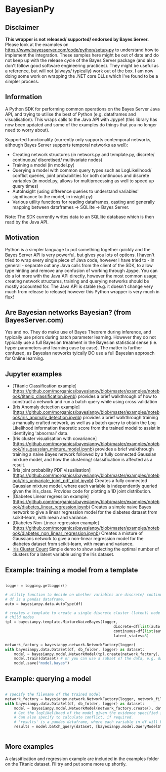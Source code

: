 # BayesianPy

## Disclaimer
**This wrapper is not released/ supported/ endorsed by Bayes Server.** Please look at the examples on https://www.bayesserver.com/code/python/setup-py to understand how to implement the integration. These samples here might be out of date and do not keep up with the release cycle of the Bayes Server package (and also don't follow good software engineering practices). They might be useful as a reference, but will not (always/ typically) work out of the box. I am now doing some work on wrapping the .NET core DLLs which I've found to be a simpler process.
 
## Information
A Python SDK for performing common operations on the Bayes Server Java API, and trying to utilise the best of Python (e.g. dataframes and visualisation). This wraps calls to the Java API with Jpype1 (this library has now been updated and some of the examples do things that you no longer need to worry about).

Supported functionality (currently only supports contemporal networks, although Bayes Server supports temporal networks as well):

 - Creating network structures (in network.py and template.py, discrete/ continuous/ discretised/ multivariate nodes)
 - Training a model (in model.py)
 - Querying a model with common query types such as LogLikelihood/ conflict queries, joint probabilities for both continuous and discrete variables (in model.py, allows for multiprocessing as well to speed up query times)
 - AutoInsight (using difference queries to understand variables' significance to the model, in insight.py)
 - Various utility functions for reading dataframes, casting and generally mapping between dataframes -> SQLlite -> Bayes Server.
 
Note: The SDK currently writes data to an SQLlite database which is then read by the Java API.

## Motivation

Python is a simpler language to put something together quickly and the Bayes Server API is very powerful, but gives you lots of options. I haven't tried to wrap every single piece of Java code, however I have tried to - in general - separate out any Java calls from the client of the SDK, to allow type hinting and remove any confusion of working through Jpype. You can do a lot more with the Java API directly, however the most common usage; creating network structures, training and querying networks should be mostly accounted for. The Java API is stable (e.g. it doesn't change very much from release to release) however this Python wrapper is very much in flux!

## Are Bayesian networks Bayesian? (from BayesServer.com)

Yes and no. They do make use of Bayes Theorem during inference, and typically use priors during batch parameter learning. However they do not typically use a full Bayesian treatment in the Bayesian statistical sense (i.e. hyper parameters and learning case by case).
The matter is further confused, as Bayesian networks tyically DO use a full Bayesian approach for Online learning.

## Jupyter examples

- [Titanic Classification example] (https://github.com/morganics/bayesianpy/blob/master/examples/notebook/titanic_classification.ipynb) provides a brief walkthrough of how to construct a network and run a batch query while using cross validation
- [Iris Anomaly detection example] (https://github.com/morganics/bayesianpy/blob/master/examples/notebook/iris_anomaly_detection.ipynb) provides a brief walkthrough  training a manually crafted network, as well as a batch query to obtain the Log Likelihood information theoretic score from the trained model to assist in identifying 'abnormal' data.
- [Iris cluster visualisation with covariance] (https://github.com/morganics/bayesianpy/blob/master/examples/notebook/iris_gaussian_mixture_model.ipynb) provides a brief walkthrough  training a naive Bayes network followed by a fully connected Gaussian mixture model, and how the clustering/ classification is affected as a result.
- [Iris joint probability PDF visualisation] (https://github.com/morganics/bayesianpy/blob/master/examples/notebook/iris_univariate_joint_pdf_plot.ipynb) Creates a fully connected Gaussian mixture model, where each variable is independently queried given the iris_class. Provides code for plotting a 1D joint distribution.
- [Diabetes Linear regression example] (https://github.com/morganics/bayesianpy/blob/master/examples/notebook/diabetes_linear_regression.ipynb) Creates a simple naive Bayes network to give a linear regression model for the diabetes dataset from scikit-learn, with mean and variance.
- [Diabetes Non-Linear regression example] (https://github.com/morganics/bayesianpy/blob/master/examples/notebook/diabetes_non_linear_regression.ipynb) Creates a mixture of Gaussians network to give a non-linear regression model for the diabetes dataset from scikit-learn, with mean and variance.
- [Iris Cluster Count](https://github.com/morganics/bayesianpy/blob/master/examples/notebook/iris_cluster_count.ipynb) Simple demo to show selecting the optimal number of clusters for a latent variable using the Iris dataset.

## Example: training a model from a template

``` python

logger = logging.getLogger()

# utility function to decide on whether variables are discrete/ continuous
# df is a pandas dataframe.
auto = bayesianpy.data.AutoType(df)

# creates a template to create a single discrete cluster (latent) node with edges to independent 
# child nodes
tpl = bayesianpy.template.MixtureNaiveBayes(logger,
                                                 discrete=df[list(auto.get_discrete_variables())],
                                                 continuous=df[list(auto.get_continuous_variables())],
                                                 latent_states=8)

network_factory = bayesianpy.network.NetworkFactory(logger)
with bayesianpy.data.DataSet(df, db_folder, logger) as dataset:
    model = bayesianpy.model.NetworkModel(tpl.create(network_factory), logger)
    model.train(dataset) # or you can use a subset of the data, e.g. dataset.subset(list_of_indices)
    model.save("model.bayes")
```

## Example: querying a model
``` python

# specify the filename of the trained model
network_factory = bayesianpy.network.NetworkFactory(logger, network_file_path='model.bayes')
with bayesianpy.data.DataSet(df, db_folder, logger) as dataset:
    model = bayesianpy.model.NetworkModel(network_factory.create(), dataset, logger)    
    # Get the loglikelihood of the model given the evidence specified in df (here, using the same data as was trained upon)
    # Can also specify to calculate conflict, if required.
    # 'results' is a pandas dataframe, where each variable in df will have an additional column with a suffix of _loglikelihood.
    results = model.batch_query(dataset, [bayesianpy.model.QueryModelStatistics()])
        
```    
## More examples

A classification and regression example are included in the examples folder on the Titanic dataset. I'll try and put some more up shortly. 

